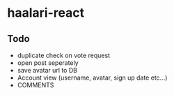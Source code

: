# haalari-react

## Todo

* duplicate check on vote request
* open post seperately
* save avatar url to DB
* Account view (username, avatar, sign up date etc...)
* COMMENTS